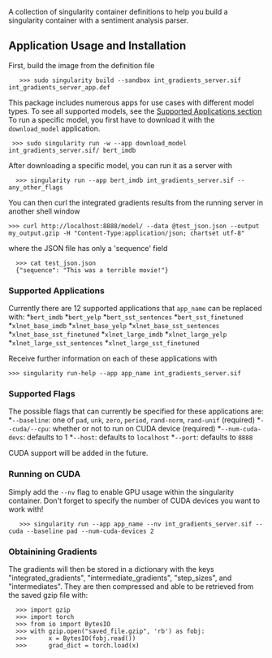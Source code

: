 A collection of singularity container definitions to help you build a singularity container with a sentiment analysis parser.

## Application Usage and Installation
First, build the image from the definition file

       >>> sudo singularity build --sandbox int_gradients_server.sif int_gradients_server_app.def

This package includes numerous apps for use cases with different model types.  To see all supported models, see the [Supported Applications section](#supported-applications) To run a specific model, you first have to download it with the `download_model` application.

     >>> sudo singularity run -w --app download_model int_gradients_server.sif/ bert_imdb

After downloading a specific model, you can run it as a server with

      >>> singularity run --app bert_imdb int_gradients_server.sif --any_other_flags
     
You can then curl the integrated gradients results from the running server in another shell window

    >>> curl http://localhost:8888/model/ --data @test_json.json --output my_output.gzip -H "Content-Type:application/json; chartset utf-8"

where the JSON file has only a 'sequence' field

      >>> cat test_json.json
      {"sequence": "This was a terrible movie!"}

### Supported Applications
Currently there are 12 supported applications that `app_name` can be replaced with:
	  *`bert_imdb`
	  *`bert_yelp`
	  *`bert_sst_sentences`
	  *`bert_sst_finetuned`
	  *`xlnet_base_imdb`
	  *`xlnet_base_yelp`
	  *`xlnet_base_sst_sentences`
	  *`xlnet_base_sst_finetuned`
	  *`xlnet_large_imdb`
	  *`xlnet_large_yelp`
	  *`xlnet_large_sst_sentences`
	  *`xlnet_large_sst_finetuned`

Receive further information on each of these applications with

	>>> singularity run-help --app app_name int_gradients_server.sif

### Supported Flags
The possible flags that can currently be specified for these applications are:
    *`--baseline`: one of `pad`, `unk`, `zero`, `period`, `rand-norm`, `rand-unif` (required)
    *`--cuda/--cpu`: whether or not to run on CUDA device (required)
    *`--num-cuda-devs`: defaults to 1
    *`--host`: defaults to  `localhost`
    *`--port`: defaults to  `8888`


CUDA support will be added in the future.

### Running on CUDA
Simply add the `--nv` flag to enable GPU usage within the singularity container.  Don't forget to specify the number of CUDA devices you want to work with!

       >>> singularity run --app app_name --nv int_gradients_server.sif --cuda --baseline pad --num-cuda-devices 2

### Obtainining Gradients
The gradients will then be stored in a dictionary with the keys "integrated_gradients", "intermediate_gradients", "step_sizes", and "intermediates".  They are then compressed and able to be retrieved from the saved gzip file with:

      >>> import gzip
      >>> import torch
      >>> from io import BytesIO
      >>> with gzip.open("saved_file.gzip", 'rb') as fobj:
      >>>      x = BytesIO(fobj.read())
      >>>      grad_dict = torch.load(x)

